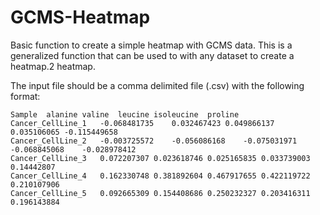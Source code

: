 # GCMS-Heatmap
Basic function to create a simple heatmap with GCMS data. This is a generalized function that can be used to with any dataset to create a heatmap.2 heatmap.

The input file should be a comma delimited file (.csv) with the following format:

```
Sample  alanine	valine	leucine	isoleucine	proline
Cancer_CellLine_1	-0.068481735	0.032467423	0.049866137	0.035106065	-0.115449658
Cancer_CellLine_2	-0.003725572	-0.056086168	-0.075031971	-0.068845068	-0.028978412
Cancer_CellLine_3	0.072207307	0.023618746	0.025165835	0.033739003	0.14442807
Cancer_CellLine_4	0.162330748	0.381892604	0.467917655	0.422119722	0.210107906
Cancer_CellLine_5	0.092665309	0.154408686	0.250232327	0.203416311	0.196143884
```
